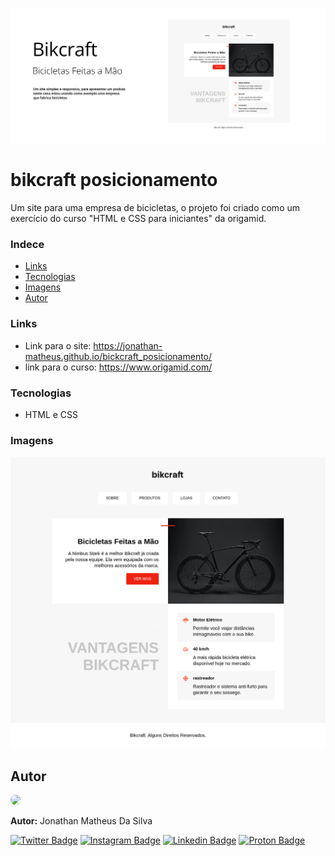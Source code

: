 ![banner](./img/banner.jpg)

# bikcraft posicionamento
Um site para uma empresa de bicicletas, o projeto foi criado como um exercício do curso "HTML e CSS para iniciantes" da origamid.

### Indece
- [Links](#links)
- [Tecnologias](#tecnologias)
- [Imagens](#imagens)
- [Autor](#autor)

### Links
- Link para o site: https://jonathan-matheus.github.io/bickcraft_posicionamento/
- link para o curso: https://www.origamid.com/

### Tecnologias
- HTML e CSS

### Imagens
![img-site](./img/img-site.png)


## Autor
<img style="border-radius: 50%;" src="https://avatars.githubusercontent.com/u/109118732?v=4" width="100px">

**Autor:** Jonathan Matheus Da Silva<br>

[![Twitter Badge](https://img.shields.io/badge/-@pragmatico_dev-1ca0f1?style=flat-square&labelColor=1ca0f1&logo=twitter&logoColor=white&link=https://twitter.com/pragmatico_dev)](https://twitter.com/pragmatico_dev)
[![Instagram Badge](https://img.shields.io/badge/@pragmatico_dev-E4405F?style=flat-square&logo=instagram&logoColor=white&link=https://www.instagram.com/pragmatico_dev/)](https://www.instagram.com/pragmatico_dev/) 
[![Linkedin Badge](https://img.shields.io/badge/-Jonathan-blue?style=flat-square&logo=Linkedin&logoColor=white&link=https://www.linkedin.com/in/tgmarinho/)](https://www.linkedin.com/in/jonathan-matheus-da-silva-1a210b244/) 
[![Proton Badge](https://img.shields.io/badge/pragmatico.dev@proton.me-8B89CC?style=flat-square&logo=protonmail&logoColor=white&link=mailto:pragmatico.dev@proton.me)](mailto:pragmatico.dev@proton.me)
